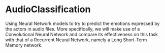 # AudioClassification
Using Neural Network models to try to predict the emotions expressed by the actors in audio files. More specifically, we will make use of a Convolutional Neural Network and compare its effectiveness on this task with that of a Recurrent Neural Network, namely a Long Short-Term Memory network.
